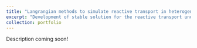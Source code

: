 ```yaml
---
title: "Langrangian methods to simulate reactive transport in heterogeneous aquifers"
excerpt: "Development of stable solution for the reactive transport under complex conditions using particle tracking methods<br/><img src='/images/scheme_MRMT_Rx.png'>"
collection: portfolio
---
```


Description coming soon!
